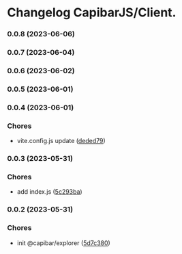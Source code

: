 # Changelog CapibarJS/Client.


### 0.0.8 (2023-06-06)

### 0.0.7 (2023-06-04)

### 0.0.6 (2023-06-02)

### 0.0.5 (2023-06-01)

### 0.0.4 (2023-06-01)


### Chores

* vite.config.js update ([deded79](https://github.com/CapibarJS/explorer/commit/deded798d6699ad1a940682bb323521eec217626))

### 0.0.3 (2023-05-31)


### Chores

* add index.js ([5c293ba](https://github.com/CapibarJS/explorer/commit/5c293ba6f9f0085c74e386f2230a2703bc94f79d))

### 0.0.2 (2023-05-31)


### Chores

* init @capibar/explorer ([5d7c380](https://github.com/CapibarJS/explorer/commit/5d7c380fb933a4014ed87bf8448392be27090bdf))
